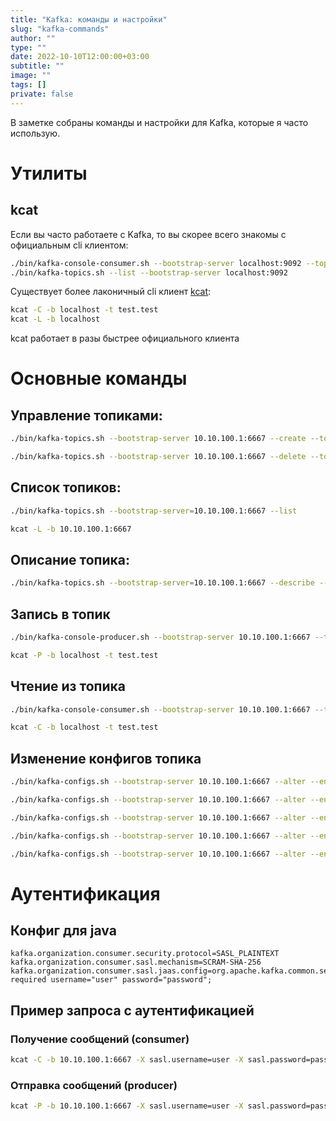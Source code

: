 ```yaml
---
title: "Kafka: команды и настройки"
slug: "kafka-commands"
author: ""
type: ""
date: 2022-10-10T12:00:00+03:00
subtitle: ""
image: ""
tags: []
private: false
---
```

В заметке собраны команды и настройки для Kafka, которые я часто использую.

<!--more-->
# Утилиты
## kcat
Если вы часто работаете с Kafka, то вы скорее всего знакомы с официальным cli клиентом:
```bash
./bin/kafka-console-consumer.sh --bootstrap-server localhost:9092 --topic test.test --from-beginning
./bin/kafka-topics.sh --list --bootstrap-server localhost:9092
```

Существует более лаконичный cli клиент [kcat](https://github.com/edenhill/kcat):
```bash
kcat -C -b localhost -t test.test
kcat -L -b localhost
```

kcat работает в разы быстрее официального клиента

# Основные команды
## Управление топиками:
```bash
./bin/kafka-topics.sh --bootstrap-server 10.10.100.1:6667 --create --topic test.test --partitions 2 --replication-factor 1

./bin/kafka-topics.sh --bootstrap-server 10.10.100.1:6667 --delete --topic test.test
```

## Список топиков:
```bash
./bin/kafka-topics.sh --bootstrap-server=10.10.100.1:6667 --list
```
```bash
kcat -L -b 10.10.100.1:6667
```

## Описание топика:
```bash
./bin/kafka-topics.sh --bootstrap-server=10.10.100.1:6667 --describe --topic test.test
```

## Запись в топик
```bash
./bin/kafka-console-producer.sh --bootstrap-server 10.10.100.1:6667 --topic test.test
```
```bash
kcat -P -b localhost -t test.test
```

## Чтение из топика
```bash
./bin/kafka-console-consumer.sh --bootstrap-server 10.10.100.1:6667 --topic test.test
```
```bash
kcat -C -b localhost -t test.test
```

## Изменение конфигов топика
```bash
./bin/kafka-configs.sh --bootstrap-server 10.10.100.1:6667 --alter --entity-type topics --entity-name test.test --add-config retention.ms=-1
```

```bash
./bin/kafka-configs.sh --bootstrap-server 10.10.100.1:6667 --alter --entity-type topics --entity-name test.test --add-config retention.bytes=-1
```

```bash
./bin/kafka-configs.sh --bootstrap-server 10.10.100.1:6667 --alter --entity-type topics --entity-name test.test --add-config retention.ms=-1
```

```bash
./bin/kafka-configs.sh --bootstrap-server 10.10.100.1:6667 --alter --entity-type topics --entity-name test.test --add-config cleanup.policy=compact
```

```bash
./bin/kafka-configs.sh --bootstrap-server 10.10.100.1:6667 --alter --entity-type topics --entity-name test.test --delete-config retention.bytes --delete-config retention.ms
```

# Аутентификация
## Конфиг для java
```
kafka.organization.consumer.security.protocol=SASL_PLAINTEXT
kafka.organization.consumer.sasl.mechanism=SCRAM-SHA-256
kafka.organization.consumer.sasl.jaas.config=org.apache.kafka.common.security.scram.ScramLoginModule required username="user" password="password";
```

## Пример запроса с аутентификацией
### Получение сообщений (consumer)
```bash
kcat -C -b 10.10.100.1:6667 -X sasl.username=user -X sasl.password=password -t test.test -X security.protocol=sasl_plaintext -X sasl.mechanism=SCRAM-SHA-256
```

### Отправка сообщений (producer)
```bash
kcat -P -b 10.10.100.1:6667 -X sasl.username=user -X sasl.password=password -t test.test -X security.protocol=sasl_plaintext -X sasl.mechanism=SCRAM-SHA-256
```
